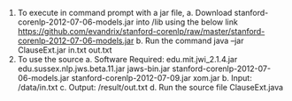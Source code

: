 1. To execute in command prompt with a jar file, 
     a. Download stanford-corenlp-2012-07-06-models.jar into /lib using the below link
        https://github.com/evandrix/stanford-corenlp/raw/master/stanford-corenlp-2012-07-06-models.jar
     b. Run the command 
          java –jar ClauseExt.jar in.txt out.txt
2. To use the source
   a. Software Required: edu.mit.jwi_2.1.4.jar
                         edu.sussex.nlp.jws.beta.11.jar
                         jaws-bin.jar
                         stanford-corenlp-2012-07-06-models.jar
                         stanford-corenlp-2012-07-09.jar
                         xom.jar
   b. Input: /data/in.txt
   c. Output: /result/out.txt
   d. Run the source file ClauseExt.java
